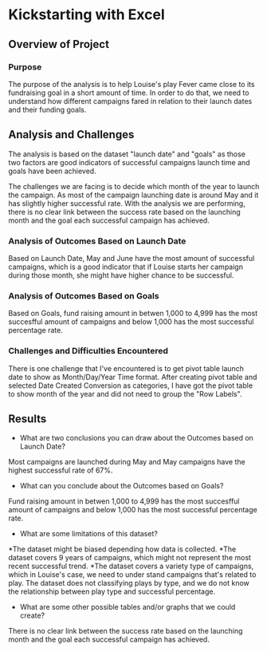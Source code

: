 # Kickstarting with Excel

## Overview of Project

### Purpose
The purpose of the analysis is to help Louise's play Fever came close to its fundraising goal in a short amount of time. In order to do that, we need to understand how different campaigns fared in relation to their launch dates and their funding goals. 
## Analysis and Challenges
The analysis is based on the dataset "launch date" and "goals" as those two factors are good indicators of successful campaigns launch time and goals have been achieved.

The challenges we are facing is to decide which month of the year to launch the campaign. As most of the campaign launching date is around May and it has slightly higher successful rate. With the analysis we are performing, there is no clear link between the success rate based on the launching month and the goal each successful campaign has achieved.
### Analysis of Outcomes Based on Launch Date
Based on Launch Date, May and June have the most amount of successful campaigns, which is a good indicator that if Louise starts her campaign during those month, she might have higher chance to be successful.
### Analysis of Outcomes Based on Goals
Based on Goals, fund raising amount in betwen 1,000 to 4,999 has the most succesfful amount of campaigns and below 1,000 has the most successful percentage rate.
### Challenges and Difficulties Encountered
There is one challenge that I've encountered is to get pivot table launch date to show as Month/Day/Year Time format. After creating pivot table and selected Date Created Conversion as categories, I have got the pivot table to show month of the year and did not need to group the "Row Labels". 
## Results

- What are two conclusions you can draw about the Outcomes based on Launch Date?

Most campaigns are launched during May and May campaigns have the highest successful rate of 67%.
- What can you conclude about the Outcomes based on Goals?

Fund raising amount in betwen 1,000 to 4,999 has the most succesfful amount of campaigns and below 1,000 has the most successful percentage rate.
- What are some limitations of this dataset?

*The dataset might be biased depending how data is collected. 
*The dataset covers 9 years of campaigns, which might not represent the most recent successful trend.
*The dataset covers a variety type of campaigns, which in Louise's case, we need to under stand campaigns that's related to play. The dataset does not classifying plays by type, and we do not know the relationship between play type and successful percentage.  
- What are some other possible tables and/or graphs that we could create?

There is no clear link between the success rate based on the launching month and the goal each successful campaign has achieved.
